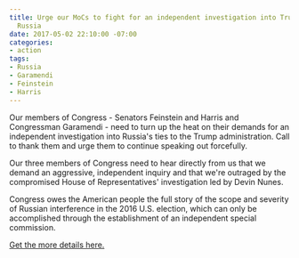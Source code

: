 ```yaml
---
title: Urge our MoCs to fight for an independent investigation into Trump's ties to
  Russia
date: 2017-05-02 22:10:00 -07:00
categories:
- action
tags:
- Russia
- Garamendi
- Feinstein
- Harris
---
```


Our members of Congress - Senators Feinstein and Harris and Congressman Garamendi - need to turn up the heat on their demands for an independent investigation into Russia's ties to the Trump administration. Call to thank them and urge them to continue speaking out forcefully.

Our three members of Congress need to hear directly from us that we demand an aggressive, independent inquiry and that we're outraged by the compromised House of Representatives' investigation led by Devin Nunes. 

Congress owes the American people the full story of the scope and severity of Russian interference in the 2016 U.S. election, which can only be accomplished through the establishment of an independent special commission. 

[Get the more details here.](https://www.indivisibleguide.com/resource/demand-member-congress-supports-independent-investigation-russian-interference-2016-u-s-election/)